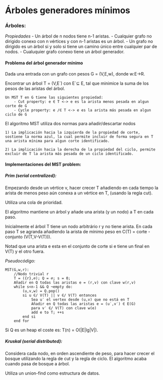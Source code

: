 # Árboles generadores mínimos

### **Árboles:**

*Propiedades*
    -  Un árbol de n nodos tiene n-1 aristas.
    - Cualquier grafo no dirigido conexo con n vértices y con n-1 aristas es un árbol. 
    - Un grafo no dirigido es un árbol si y solo si tiene un camino único entre cualquier par de nodos.
    - Cualuquier grafo conexo tiene un árbol generador. 
    
#### **Problema del árbol generador mínimo**

Dada una entrada con un grafo con pesos G = (V,E,w), donde w:E->R.

Encontrar un árbol T = (V,E´) con E´⊆ E, tal que minimice la suma de los pesos de las aristas del árbol.

    Un MST T en G tiene las siguientes propiedad:
        - Cut property: e ∈ T <-> e es la arista menos pesada en algun corte de G
        - Cycle property: e /∈ T <-> e es la arista más pesada en algun ciclo de G
        
El algoritmo MST utiliza dos normas para añadir/descartar nodos

    1) La implicación hacia la izquierda de la propiedad de corte, sostiene la norma azul, la cual permite incluir de forma segura en T una arista mínima para algun corte identificado.
    
    2) La implicación hacia la derecha de la propiedad del ciclo, permite excluir de T la arista más pesada de un ciclo identificado.
    
#### **Implementaciones del MST problem:**

##### **Prim (serial centralized):**

Empezando desde un vértice v, hacer crecer T añadiendo en cada tiempo la arista de menos peso aún conexa a un vértice en T, (usando la regla cut).

Utiliza una cola de prioridad.

El algoritmo mantiene un árbol y añade una arista (y un nodo) a T en cada paso. 

Inicialmente el árbol T tiene un nodo arbitrário r y no tiene arista. 
En cada paso T se agranda añadiendo la arista de mínimo peso en C(T) = corte - conjunto (V(T,V-V(T))).

Notad que una arista e esta en el conjunto de corte si e tiene un final en V(T) y el otro fuera. 


*Pseudocódigo:*

    MST(G,w,r):
        //Nodo trivial r
        T = ({r},∅); Q = ∅; s = 0;
        Añadir en Q todas las aristas e = (r,v) con clave w(r,v)
        while s<n-1 && Q ¬empty do:
            (u,v,w) = Q.pop()
            si u ∈/ V(T) || v ∈/ V(T) entonces
                Sea u′ el vertex desde (u,v) que no está en T 
                Añadir en Q todas las aristas e = (u′,v′) ∈ E(G) 
                para v′ ∈/ V(T) con clave w(e)
                add e to T; ++s
            end si
        end for

Si Q es un heap el coste es: T(n) = O(|E|lg|V|).

##### **Kruskal (serial distributed):**

Considera cada nodo, en orden ascendiente de peso, para hacer crecer el bosque utilizando la regla de cut y la regla de ciclo. El algoritmo acaba cuando pasa de bosque a árbol. 

Utiliza un union-find como estructura de datos. 
